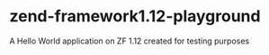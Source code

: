 zend-framework1.12-playground
=============================

A Hello World application on ZF 1.12 created for testing purposes